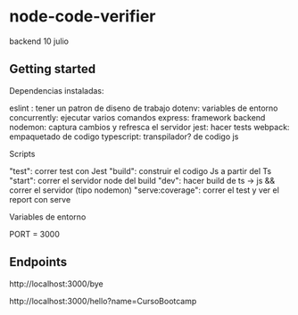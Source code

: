 # node-code-verifier

backend 10 julio

## Getting started
Dependencias instaladas:

eslint : tener un patron de diseno de trabajo
dotenv: variables de entorno
concurrently: ejecutar varios comandos
express: framework backend
nodemon: captura cambios y refresca el servidor
jest: hacer tests
webpack: empaquetado de codigo
typescript: transpilador? de codigo js

Scripts

"test": correr test con Jest
"build": construir el codigo Js a partir del Ts
"start": correr el servidor node del build
"dev": hacer build de ts -> js && correr el servidor (tipo nodemon)
"serve:coverage": correr el test y ver el report con serve

Variables de entorno

PORT = 3000

## Endpoints

http://localhost:3000/bye

http://localhost:3000/hello?name=CursoBootcamp




